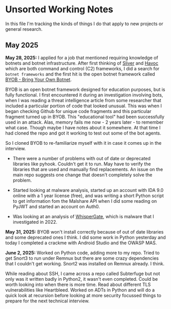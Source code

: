 # Unsorted Working Notes

In this file I'm tracking the kinds of things I do that apply to new projects or general research.

## May 2025

**May 28, 2025:** I applied for a job that mentioned requiring knowledge of botnets and botnet infrastructure. After first thinking of [Sliver](https://github.com/BishopFox/sliver) and [Havoc](https://github.com/HavocFramework/Havoc) which are both command and control (C2) frameworks, I did a search for `botnet frameworks` and the first hit is the open botnet framework called [BYOB - Bring Your Own Botnet](https://github.com/malwaredllc/byob).

BYOB is an open botnet framework designed for education purposes, but is fully functional. I first encountered it during an investigation involving bots, when I was reading a threat intelligence article from some researcher that included a particular portion of code that looked unusual. This was when I began checking Github for unique code fragments and this particular fragment turned up in BYOB. This "educational tool" had been successfully used in an attack. Alas, memory fails me now - 2 years later - to remember what case. Though maybe I have notes about it somewhere. At that time I had cloned the repo and got it working to test out some of the bot agents.

So I cloned BYOB to re-familiarize myself with it in case it comes up in the interview.
* There were a number of problems with out of date or deprecated libraries like pyhook. Couldn't get it to run. May have to verify the libraries that are used and manually find replacements. An issue on the main repo suggests one change that doesn't completely solve the problem.

* Started looking at malware analysis, started up an account with IDA 9.0 online with a 1 year license (free), and was writing a short Python script to get information fom the Malshare API when I did some reading on PyJWT and started an account on Auth0.
* Was looking at an analysis of [WhisperGate](https://www.crowdstrike.com/en-us/blog/technical-analysis-of-whispergate-malware/), which is malware that I investigated in 2022.
  
**May 31, 2025:** BYOB won't install correctly because of out of date libraries and some deprecated ones I think. I did some work in Python yesterday and today I completed a crackme with Android Studio and the OWASP MAS.

**June 2, 2025:** Worked on Python code, adding more to my repo. Tried to get Snort3 to run under Remnux but there are some crazy dependencies that I couldn't get working. Snort2 was installed on Remnux already. I think.

While reading about SSH, I came across a repo called Subterfuge but not only was it written badly in Python2, it wasn't even completed. Could be worth looking into when there is more time. Read about different TLS vulnerabilities like Heartbleed. Worked on ADTs in Python and will do a quick look at recursion before looking at more security focussed things to prepare for the next technical interview.

